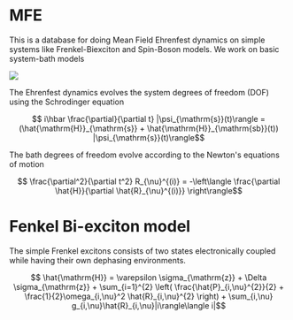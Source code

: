 # MFE
This is a database for doing Mean Field Ehrenfest dynamics on simple systems like Frenkel-Biexciton and Spin-Boson models.
We work on basic system-bath models

<img src="https://latex.codecogs.com/svg.image?\hat{\mathrm{H}}=\hat{\mathrm{H}}_{\mathrm{s}}&plus;\hat{\mathrm{H}}_{\mathrm{b}}&plus;\hat{\mathrm{H}}_{\mathrm{sb}}" />

The Ehrenfest dynamics evolves the system degrees of freedom (DOF) using the Schrodinger equation
```math
    i\hbar \frac{\partial}{\partial t} |\psi_{\mathrm{s}}(t)\rangle = (\hat{\mathrm{H}}_{\mathrm{s}} + \hat{\mathrm{H}}_{\mathrm{sb}}(t)) |\psi_{\mathrm{s}}(t)\rangle
```
The bath degrees of freedom evolve according to the Newton's equations of motion
```math
    \frac{\partial^2}{\partial t^2} R_{\nu}^{(i)} = -\left\langle \frac{\partial \hat{H}}{\partial \hat{R}_{\nu}^{(i)}} \right\rangle
```


# Fenkel Bi-exciton model
The simple Frenkel excitons consists of two states electronically coupled while having their own dephasing environments.
```math
    \hat{\mathrm{H}} = \varepsilon \sigma_{\mathrm{z}} + \Delta \sigma_{\mathrm{z}} + \sum_{i=1}^{2} \left( \frac{\hat{P}_{i,\nu}^{2}}{2} + \frac{1}{2}\omega_{i,\nu}^2 \hat{R}_{i,\nu}^{2} \right) + \sum_{i,\nu} g_{i,\nu}\hat{R}_{i,\nu}|i\rangle\langle i|
```